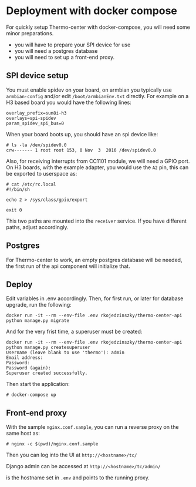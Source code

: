# Deployment with docker compose

For quickly setup Thermo-center with docker-compose, you will need some minor preparations.

- you will have to prepare your SPI device for use
- you will need a postgres database
- you will need to set up a front-end proxy.

## SPI device setup

You must enable spidev on yoar board, on armbian you typically use `armbian-config` and/or edit `/boot/armbianEnv.txt` directly. For example on a H3 based board you would have the following lines:

```
overlay_prefix=sun8i-h3
overlays=spi-spidev
param_spidev_spi_bus=0
```

When your board boots up, you should have an spi device like:
```
# ls -la /dev/spidev0.0
crw------- 1 root root 153, 0 Nov  3  2016 /dev/spidev0.0
```

Also, for receiving interrupts from CC1101 module, we will need a GPIO port. On H3 boards, with the example adapter, you would use the `A2` pin, this can be exported to userspace as:
```
# cat /etc/rc.local
#!/bin/sh

echo 2 > /sys/class/gpio/export

exit 0
```

This two paths are mounted into the `receiver` service. If you have different paths, adjust accordingly.

## Postgres

For Thermo-center to work, an empty postgres database will be needed, the first run of the api component will initialize that.

## Deploy

Edit variables in .env accordingly. Then, for first run, or later for database upgrade, run the following:
```
docker run -it --rm --env-file .env rkojedzinszky/thermo-center-api python manage.py migrate
```

And for the very frist time, a superuser must be created:
```
docker run -it --rm --env-file .env rkojedzinszky/thermo-center-api python manage.py createsuperuser
Username (leave blank to use 'thermo'): admin
Email address:
Password:
Password (again):
Superuser created successfully.
```

Then start the application:
```
# docker-compose up
```

## Front-end proxy

With the sample `nginx.conf.sample`, you can run a reverse proxy on the same host as:
```
# nginx -c $(pwd)/nginx.conf.sample
```

Then you can log into the UI at `http://<hostname>/tc/`

Django admin can be accessed at `http://<hostname>/tc/admin/`

<hostname> is the hostname set in `.env` and points to the running proxy.
